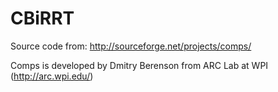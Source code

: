 CBiRRT
======

Source code from: http://sourceforge.net/projects/comps/

Comps is developed by Dmitry Berenson from ARC Lab at WPI (http://arc.wpi.edu/)
